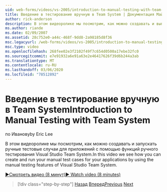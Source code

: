```yaml
---
uid: web-forms/videos/vs-2005/introduction-to-manual-testing-with-team-system
title: Введение в тестирование вручную в Team System | Документация Майкрософт
author: rick-anderson
description: В этом видеоролике мы посмотрим, как можно создавать и выполнять ручные тестовые случаи для приложений с помощью функций ручного тестирования Visual Studio Team системна...
ms.author: riande
ms.date: 02/09/2007
ms.assetid: 28c752e0-a44c-468f-9dd8-2a98185d8f36
msc.legacyurl: /web-forms/videos/vs-2005/introduction-to-manual-testing-with-team-system
msc.type: video
ms.openlocfilehash: 268fee02e3f2102f49f7c654d0500a17ebe32fc0
ms.sourcegitcommit: e7e91932a6e91a63e2e46417626f39d6b244a3ab
ms.translationtype: MT
ms.contentlocale: ru-RU
ms.lasthandoff: 03/06/2020
ms.locfileid: "78512892"
---
```

# <a name="introduction-to-manual-testing-with-team-system"></a><span data-ttu-id="d1dcf-103">Введение в тестирование вручную в Team System</span><span class="sxs-lookup"><span data-stu-id="d1dcf-103">Introduction to Manual Testing with Team System</span></span>

<span data-ttu-id="d1dcf-104">по Иванову</span><span class="sxs-lookup"><span data-stu-id="d1dcf-104">by Eric Lee</span></span>

<span data-ttu-id="d1dcf-105">В этом видеоролике мы посмотрим, как можно создавать и запускать ручные тестовые случаи для приложений с помощью функций ручного тестирования Visual Studio Team System.</span><span class="sxs-lookup"><span data-stu-id="d1dcf-105">In this video we see how you can create and run your manual test cases for your applications by using the manual testing features of Visual Studio Team System.</span></span>

[<span data-ttu-id="d1dcf-106">&#9654;Смотреть видео (8 минут)</span><span class="sxs-lookup"><span data-stu-id="d1dcf-106">&#9654; Watch video (8 minutes)</span></span>](https://channel9.msdn.com/Blogs/ASP-NET-Site-Videos/introduction-to-manual-testing-with-team-system)

> [!div class="step-by-step"]
> <span data-ttu-id="d1dcf-107">[Назад](introduction-to-load-testing-web-applications-with-team-system.md)
> [Вперед](introduction-to-managing-and-running-tests-with-team-system.md)</span><span class="sxs-lookup"><span data-stu-id="d1dcf-107">[Previous](introduction-to-load-testing-web-applications-with-team-system.md)
[Next](introduction-to-managing-and-running-tests-with-team-system.md)</span></span>
